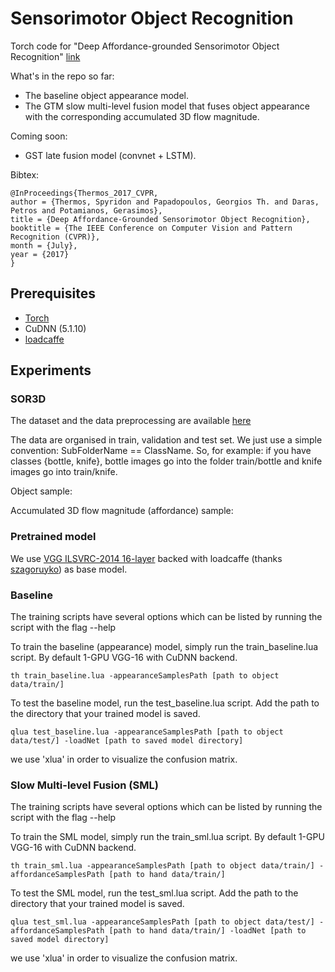 # Sensorimotor Object Recognition
Torch code for "Deep Affordance-grounded Sensorimotor Object Recognition" [link](http://openaccess.thecvf.com/content_cvpr_2017/papers/Thermos_Deep_Affordance-Grounded_Sensorimotor_CVPR_2017_paper.pdf)

What's in the repo so far:
- The baseline object appearance model.
- The GTM slow multi-level fusion model that fuses object appearance with the corresponding accumulated 3D flow magnitude.

Coming soon:
- GST late fusion model (convnet + LSTM).

Bibtex:
```
@InProceedings{Thermos_2017_CVPR,
author = {Thermos, Spyridon and Papadopoulos, Georgios Th. and Daras, Petros and Potamianos, Gerasimos},
title = {Deep Affordance-Grounded Sensorimotor Object Recognition},
booktitle = {The IEEE Conference on Computer Vision and Pattern Recognition (CVPR)},
month = {July},
year = {2017}
}
```



## Prerequisites
- [Torch](http://torch.ch/)
- CuDNN (5.1.10)
- [loadcaffe](https://github.com/szagoruyko/loadcaffe)



## Experiments

### SOR3D

The dataset and the data preprocessing are available [here](http://sor3d.vcl.iti.gr/)

The data are organised in train, validation and test set. We just use a simple convention: SubFolderName == ClassName. So, for example: if you have classes {bottle, knife}, bottle images go into the folder train/bottle and knife images go into train/knife.

Object sample:

Accumulated 3D flow magnitude (affordance) sample:

### Pretrained model

We use [VGG ILSVRC-2014 16-layer](https://gist.github.com/ksimonyan/211839e770f7b538e2d8) backed with loadcaffe (thanks [szagoruyko](https://github.com/szagoruyko)) as base model.


### Baseline

The training scripts have several options which can be listed by running the script with the flag --help

To train the baseline (appearance) model, simply run the train_baseline.lua script. By default 1-GPU VGG-16 with CuDNN backend.

`th train_baseline.lua -appearanceSamplesPath [path to object data/train/]`

To test the baseline model, run the test_baseline.lua script. Add the path to the directory that your trained model is saved.

`qlua test_baseline.lua -appearanceSamplesPath [path to object data/test/] -loadNet [path to saved model directory]`

we use 'xlua' in order to visualize the confusion matrix.


### Slow Multi-level Fusion (SML)

The training scripts have several options which can be listed by running the script with the flag --help

To train the SML model, simply run the train_sml.lua script. By default 1-GPU VGG-16 with CuDNN backend.

`th train_sml.lua -appearanceSamplesPath [path to object data/train/] -affordanceSamplesPath [path to hand data/train/]`

To test the SML model, run the test_sml.lua script. Add the path to the directory that your trained model is saved.

`qlua test_sml.lua -appearanceSamplesPath [path to object data/test/] -affordanceSamplesPath [path to hand data/train/] -loadNet [path to saved model directory]`

we use 'xlua' in order to visualize the confusion matrix.

